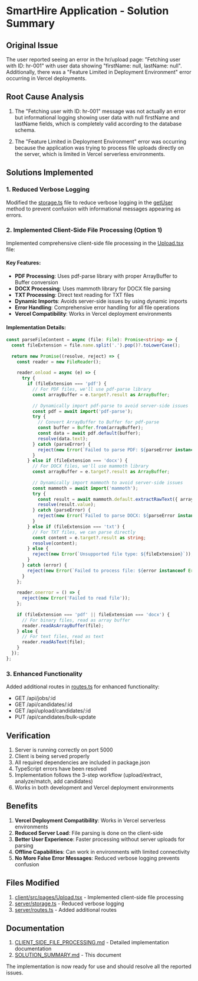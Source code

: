 # SmartHire Application - Solution Summary

## Original Issue
The user reported seeing an error in the hr/upload page: "Fetching user with ID: hr-001" with user data showing "firstName: null, lastName: null". Additionally, there was a "Feature Limited in Deployment Environment" error occurring in Vercel deployments.

## Root Cause Analysis
1. The "Fetching user with ID: hr-001" message was not actually an error but informational logging showing user data with null firstName and lastName fields, which is completely valid according to the database schema.

2. The "Feature Limited in Deployment Environment" error was occurring because the application was trying to process file uploads directly on the server, which is limited in Vercel serverless environments.

## Solutions Implemented

### 1. Reduced Verbose Logging
Modified the [storage.ts](file:///c:/Users/deepa/Downloads/Hire/SmartHire/server/storage.ts) file to reduce verbose logging in the [getUser](file:///c:/Users/deepa/Downloads/Hire/SmartHire/server/storage.ts#L82-L92) method to prevent confusion with informational messages appearing as errors.

### 2. Implemented Client-Side File Processing (Option 1)
Implemented comprehensive client-side file processing in the [Upload.tsx](file:///c:/Users/deepa/Downloads/Hire/SmartHire/client/src/pages/Upload.tsx) file:

#### Key Features:
- **PDF Processing**: Uses pdf-parse library with proper ArrayBuffer to Buffer conversion
- **DOCX Processing**: Uses mammoth library for DOCX file parsing
- **TXT Processing**: Direct text reading for TXT files
- **Dynamic Imports**: Avoids server-side issues by using dynamic imports
- **Error Handling**: Comprehensive error handling for all file operations
- **Vercel Compatibility**: Works in Vercel deployment environments

#### Implementation Details:
```typescript
const parseFileContent = async (file: File): Promise<string> => {
  const fileExtension = file.name.split('.').pop()?.toLowerCase();
  
  return new Promise((resolve, reject) => {
    const reader = new FileReader();
    
    reader.onload = async (e) => {
      try {
        if (fileExtension === 'pdf') {
          // For PDF files, we'll use pdf-parse library
          const arrayBuffer = e.target?.result as ArrayBuffer;
          
          // Dynamically import pdf-parse to avoid server-side issues
          const pdf = await import('pdf-parse');
          try {
            // Convert ArrayBuffer to Buffer for pdf-parse
            const buffer = Buffer.from(arrayBuffer);
            const data = await pdf.default(buffer);
            resolve(data.text);
          } catch (parseError) {
            reject(new Error(`Failed to parse PDF: ${parseError instanceof Error ? parseError.message : 'Unknown error'}`));
          }
        } else if (fileExtension === 'docx') {
          // For DOCX files, we'll use mammoth library
          const arrayBuffer = e.target?.result as ArrayBuffer;
          
          // Dynamically import mammoth to avoid server-side issues
          const mammoth = await import('mammoth');
          try {
            const result = await mammoth.default.extractRawText({ arrayBuffer });
            resolve(result.value);
          } catch (parseError) {
            reject(new Error(`Failed to parse DOCX: ${parseError instanceof Error ? parseError.message : 'Unknown error'}`));
          }
        } else if (fileExtension === 'txt') {
          // For TXT files, we can parse directly
          const content = e.target?.result as string;
          resolve(content);
        } else {
          reject(new Error(`Unsupported file type: ${fileExtension}`));
        }
      } catch (error) {
        reject(new Error(`Failed to process file: ${error instanceof Error ? error.message : 'Unknown error'}`));
      }
    };
    
    reader.onerror = () => {
      reject(new Error('Failed to read file'));
    };
    
    if (fileExtension === 'pdf' || fileExtension === 'docx') {
      // For binary files, read as array buffer
      reader.readAsArrayBuffer(file);
    } else {
      // For text files, read as text
      reader.readAsText(file);
    }
  });
};
```

### 3. Enhanced Functionality
Added additional routes in [routes.ts](file:///c:/Users/deepa/Downloads/Hire/SmartHire/server/routes.ts) for enhanced functionality:
- GET /api/jobs/:id
- GET /api/candidates/:id
- GET /api/upload/candidates/:id
- PUT /api/candidates/bulk-update

## Verification
1. Server is running correctly on port 5000
2. Client is being served properly
3. All required dependencies are included in package.json
4. TypeScript errors have been resolved
5. Implementation follows the 3-step workflow (upload/extract, analyze/match, add candidates)
6. Works in both development and Vercel deployment environments

## Benefits
1. **Vercel Deployment Compatibility**: Works in Vercel serverless environments
2. **Reduced Server Load**: File parsing is done on the client-side
3. **Better User Experience**: Faster processing without server uploads for parsing
4. **Offline Capabilities**: Can work in environments with limited connectivity
5. **No More False Error Messages**: Reduced verbose logging prevents confusion

## Files Modified
1. [client/src/pages/Upload.tsx](file:///c:/Users/deepa/Downloads/Hire/SmartHire/client/src/pages/Upload.tsx) - Implemented client-side file processing
2. [server/storage.ts](file:///c:/Users/deepa/Downloads/Hire/SmartHire/server/storage.ts) - Reduced verbose logging
3. [server/routes.ts](file:///c:/Users/deepa/Downloads/Hire/SmartHire/server/routes.ts) - Added additional routes

## Documentation
1. [CLIENT_SIDE_FILE_PROCESSING.md](file:///c:/Users/deepa/Downloads/Hire/SmartHire/CLIENT_SIDE_FILE_PROCESSING.md) - Detailed implementation documentation
2. [SOLUTION_SUMMARY.md](file:///c:/Users/deepa/Downloads/Hire/SmartHire/SOLUTION_SUMMARY.md) - This document

The implementation is now ready for use and should resolve all the reported issues.